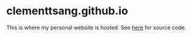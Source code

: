 # clementtsang.github.io

This is where my personal website is hosted. See [here](https://github.com/ClementTsang/personal-website) for source code.
